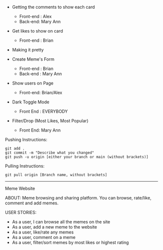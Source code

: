 * Getting the comments to show each card
    - Front-end : Alex 
    - Back-end: Mary Ann

* Get likes to show on card
    - Front-end : Brian  

* Making it pretty 

* Create Meme's Form 
    - Front-end : Brian
    - Back-end : Mary Ann

* Show users on Page 
    - Front-end: Brian/Alex 

* Dark Toggle Mode 
    - Front End : EVERYBODY 

* Filter/Drop (Most Likes, Most Popular)
    - Front End: Mary Ann 









Pushing Instructions:

    git add .
    git commit -m "Describe what you changed"
    git push -u origin [either your branch or main (without brackets)]

Pulling Instructions:

    git pull origin [Branch name, without brackets] 


*************************************************************************************

Meme Website 

ABOUT: 
    Meme browsing and sharing platform. You can browse, rate/like, comment and add memes. 

USER STORIES: 
* As a user, I can browse all the memes on the site
* As a user, add a new meme to the website 
* As a user, like/rate any memes
* As a user, comment on a meme
* As a user, filter/sort memes by most likes or highest rating
